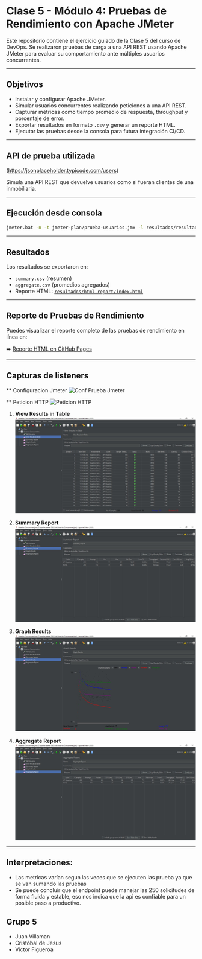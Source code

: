 # Clase 5 - Módulo 4: Pruebas de Rendimiento con Apache JMeter

Este repositorio contiene el ejercicio guiado de la Clase 5 del curso de DevOps. Se realizaron pruebas de carga a una API REST usando Apache JMeter para evaluar su comportamiento ante múltiples usuarios concurrentes.

---

## Objetivos

- Instalar y configurar Apache JMeter.
- Simular usuarios concurrentes realizando peticiones a una API REST.
- Capturar métricas como tiempo promedio de respuesta, throughput y porcentaje de error.
- Exportar resultados en formato `.csv` y generar un reporte HTML.
- Ejecutar las pruebas desde la consola para futura integración CI/CD.

---

## API de prueba utilizada
(https://jsonplaceholder.typicode.com/users)

Simula una API REST que devuelve usuarios como si fueran clientes de una inmobiliaria.

---

## Ejecución desde consola

```bash
jmeter.bat -n -t jmeter-plan/prueba-usuarios.jmx -l resultados/resultados.jtl -e -o resultados/html-report
```
---

## Resultados

Los resultados se exportaron en:

- `summary.csv` (resumen)
- `aggregate.csv` (promedios agregados)
- Reporte HTML: [`resultados/html-report/index.html`](resultados/html-report/index.html)

---

## Reporte de Pruebas de Rendimiento

Puedes visualizar el reporte completo de las pruebas de rendimiento en línea en:

➡️ [Reporte HTML en GitHub Pages](https://victfigueroa.github.io/jmeter/docs/)

---

## Capturas de listeners

** Configuracion Jmeter
![Conf Prueba Jmeter](https://github.com/user-attachments/assets/a066b074-df33-49ac-a4d2-2a0a3dad1264)

** Peticion HTTP
![Peticion HTTP](https://github.com/user-attachments/assets/86caa44e-27af-48d0-be3f-d9eb06a42e0b)


1. **View Results in Table**  
   ![View Results in Table](https://github.com/Victfigueroa/jmeter/blob/main/Prints/View%20Results%20in%20Table.jpg)

2. **Summary Report**  
   ![Summary Report](https://github.com/Victfigueroa/jmeter/blob/main/Prints/Summary%20Report.jpg)

3. **Graph Results**  
   ![Graph Results](https://github.com/Victfigueroa/jmeter/blob/main/Prints/Graph%20Results.jpg)

4. **Aggregate Report**  
   ![Aggregate Report](https://github.com/Victfigueroa/jmeter/blob/main/Prints/Aggregate%20Report.jpg)

---
## Interpretaciones:

* Las metricas varían segun las veces que se ejecuten las prueba ya que se van sumando las pruebas
* Se puede concluir que el endpoint puede manejar las 250 solicitudes de forma fluida y estable, eso nos indica que la api es confiable para un posible paso a productivo.

## Grupo 5

- Juan Villaman  
- Cristóbal de Jesus  
- Victor Figueroa

